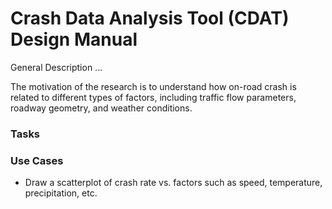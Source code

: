 # Crash Data Analysis Tool (CDAT) Design Manual

General Description ...

The motivation of the research is to understand how on-road crash is related to different types of factors, including traffic flow parameters, roadway geometry, and weather conditions. 

### Tasks

### Use Cases
- Draw a scatterplot of crash rate vs. factors such as speed, temperature, precipitation, etc.
